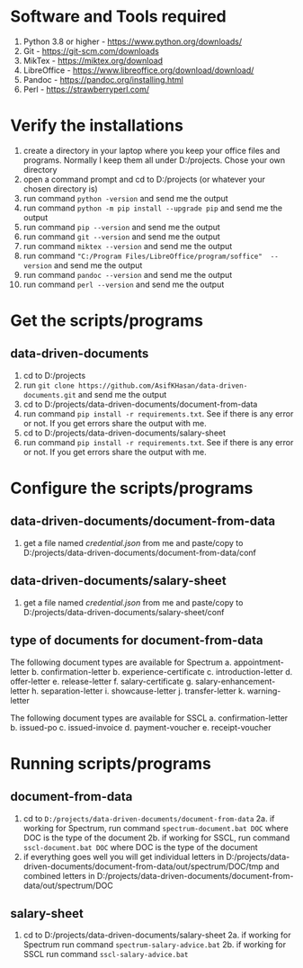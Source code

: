 # Software and Tools required

1.  Python 3.8 or higher - <https://www.python.org/downloads/>
2.  Git -  <https://git-scm.com/downloads>
3.  MikTex - <https://miktex.org/download>
4.  LibreOffice - <https://www.libreoffice.org/download/download/>
5.  Pandoc - <https://pandoc.org/installing.html>
6.  Perl - <https://strawberryperl.com/>

# Verify the installations

1.  create a directory in your laptop where you keep your office files and programs. Normally I keep them all under D:/projects. Chose your own directory
2.  open a command prompt and cd to D:/projects (or whatever your chosen directory is)
3.  run command `python -version` and send me the output
4.  run command `python -m pip install --upgrade pip` and send me the output
5.  run command `pip --version` and send me the output
6.  run command `git --version` and send me the output
7.  run command `miktex --version` and send me the output
8.  run command `"C:/Program Files/LibreOffice/program/soffice"  --version` and send me the output
9.  run command `pandoc --version` and send me the output
10. run command `perl --version` and send me the output

# Get the scripts/programs

## data-driven-documents

1.  cd to D:/projects
2.  run `git clone https://github.com/AsifKHasan/data-driven-documents.git` and send me the output
3.  cd to D:/projects/data-driven-documents/document-from-data
4.  run command `pip install -r requirements.txt`. See if there is any error or not. If you get errors share the output with me.
5.  cd to D:/projects/data-driven-documents/salary-sheet
6.  run command `pip install -r requirements.txt`. See if there is any error or not. If you get errors share the output with me.

# Configure the scripts/programs

## data-driven-documents/document-from-data

1.  get a file named _credential.json_ from me and paste/copy to D:/projects/data-driven-documents/document-from-data/conf

## data-driven-documents/salary-sheet

1.  get a file named _credential.json_ from me and paste/copy to D:/projects/data-driven-documents/salary-sheet/conf

## type of documents for document-from-data

The following document types are available for Spectrum
a. appointment-letter
b. confirmation-letter
b. experience-certificate
c. introduction-letter
d. offer-letter
e. release-letter
f. salary-certificate
g. salary-enhancement-letter
h. separation-letter
i. showcause-letter
j. transfer-letter
k. warning-letter

The following document types are available for SSCL
a. confirmation-letter
b. issued-po
c. issued-invoice
d. payment-voucher
e. receipt-voucher

# Running scripts/programs

## document-from-data

1.  cd to `D:/projects/data-driven-documents/document-from-data`
    2a. if working for Spectrum, run command `spectrum-document.bat DOC` where DOC is the type of the document
    2b. if working for SSCL, run command `sscl-document.bat DOC` where DOC is the type of the document
2.  if everything goes well you will get individual letters in D:/projects/data-driven-documents/document-from-data/out/spectrum/DOC/tmp and combined letters in D:/projects/data-driven-documents/document-from-data/out/spectrum/DOC

## salary-sheet

1.  cd to D:/projects/data-driven-documents/salary-sheet
    2a. if working for Spectrum run command `spectrum-salary-advice.bat`
    2b. if working for SSCL run command `sscl-salary-advice.bat`
